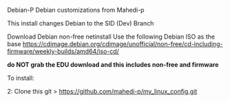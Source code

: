 Debian-P
Debian customizations from Mahedi-p

This install changes Debian to the SID (Dev) Branch

Download Debian non-free netinstall
Use the following Debian ISO as the base https://cdimage.debian.org/cdimage/unofficial/non-free/cd-including-firmware/weekly-builds/amd64/iso-cd/

**do NOT grab the EDU download and this includes non-free and firmware**

To install:

2: Clone this git
          > https://github.com/mahedi-p/my_linux_config.git
